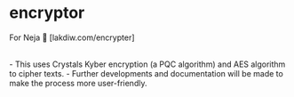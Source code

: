 # encryptor
For Neja 💖
[lakdiw.com/encrypter]

</br>
  - This uses Crystals Kyber encryption (a PQC algorithm) and AES algorithm to cipher texts. 
  - Further developments and documentation will be made to make the process more user-friendly. 
